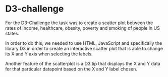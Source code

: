 # D3-challenge

For the D3-Challenge the task was to create a scatter plot between the rates of income, healthcare, obesity, poverty and smoking of people in US states.

In order to do this, we needed to use HTML, JavaScript and specifically the library D3 in order to create an interactive scatter plot that is able to change its X and Y axis when selecting the labels.

Another feature of the scatterplot is a D3 tip that displays the X and Y data for that particular datapoint based on the X and Y label chosen.

